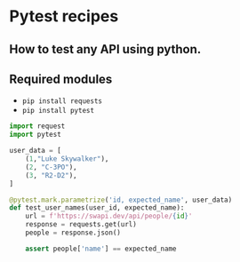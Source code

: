 # Pytest recipes

## How to test any API using python.

## Required modules
- `pip install requests`
- `pip install pytest`

```python
import request
import pytest

user_data = [
    (1,"Luke Skywalker"),
    (2, "C-3PO"),
    (3, "R2-D2"),
]

@pytest.mark.parametrize('id, expected_name', user_data)
def test_user_names(user_id, expected_name):
    url = f'https://swapi.dev/api/people/{id}'
    response = requests.get(url)
    people = response.json()

    assert people['name'] == expected_name

```
